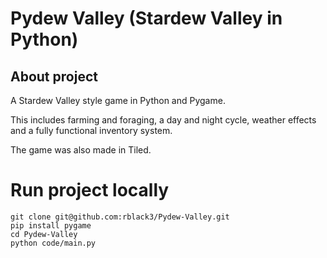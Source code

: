 # Pydew Valley (Stardew Valley in Python)
## About project
A Stardew Valley style game in Python and Pygame.

This includes farming and foraging, a day and night cycle, weather effects and a fully functional inventory system.

The game was also made in Tiled.

# Run project locally
```
git clone git@github.com:rblack3/Pydew-Valley.git
pip install pygame
cd Pydew-Valley
python code/main.py
```

